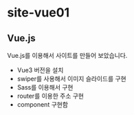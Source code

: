 # site-vue01

## Vue.js
Vue.js를 이용해서 사이트를 만들어 보았습니다.

- Vue3 버전을 설치
- swiper를 사용해서 이미지 슬라이드를 구현
- Sass를 이용해서 구현
- router를 이용한 주소 구현
- component 구현함